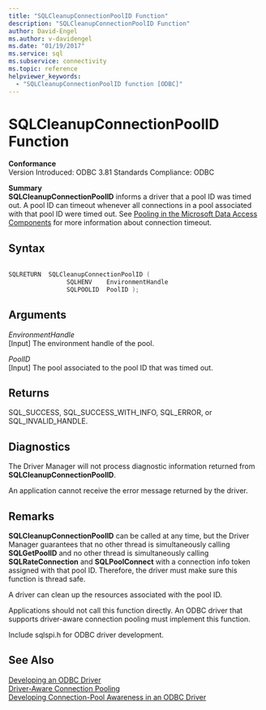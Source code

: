 ```yaml
---
title: "SQLCleanupConnectionPoolID Function"
description: "SQLCleanupConnectionPoolID Function"
author: David-Engel
ms.author: v-davidengel
ms.date: "01/19/2017"
ms.service: sql
ms.subservice: connectivity
ms.topic: reference
helpviewer_keywords:
  - "SQLCleanupConnectionPoolID function [ODBC]"
---
```

# SQLCleanupConnectionPoolID Function
**Conformance**  
 Version Introduced: ODBC 3.81 Standards Compliance: ODBC  
  
 **Summary**  
 **SQLCleanupConnectionPoolID** informs a driver that a pool ID was timed out. A pool ID can timeout whenever all connections in a pool associated with that pool ID were timed out. See [Pooling in the Microsoft Data Access Components](/previous-versions/ms810829(v=msdn.10)) for more information about connection timeout.  
  
## Syntax  
  
```cpp
  
SQLRETURN  SQLCleanupConnectionPoolID (  
                SQLHENV    EnvironmentHandle  
                SQLPOOLID  PoolID );  
```  
  
## Arguments  
 *EnvironmentHandle*  
 [Input] The environment handle of the pool.  
  
 *PoolID*  
 [Input] The pool associated to the pool ID that was timed out.  
  
## Returns  
 SQL_SUCCESS, SQL_SUCCESS_WITH_INFO, SQL_ERROR, or SQL_INVALID_HANDLE.  
  
## Diagnostics  
 The Driver Manager will not process diagnostic information returned from **SQLCleanupConnectionPoolID**.  
  
 An application cannot receive the error message returned by the driver.  
  
## Remarks  
 **SQLCleanupConnectionPoolID** can be called at any time, but the Driver Manager guarantees that no other thread is simultaneously calling **SQLGetPoolID** and no other thread is simultaneously calling **SQLRateConnection** and **SQLPoolConnect** with a connection info token assigned with that pool ID. Therefore, the driver must make sure this function is thread safe.  
  
 A driver can clean up the resources associated with the pool ID.  
  
 Applications should not call this function directly. An ODBC driver that supports driver-aware connection pooling must implement this function.  
  
 Include sqlspi.h for ODBC driver development.  
  
## See Also  
 [Developing an ODBC Driver](../../../odbc/reference/develop-driver/developing-an-odbc-driver.md)   
 [Driver-Aware Connection Pooling](../../../odbc/reference/develop-app/driver-aware-connection-pooling.md)   
 [Developing Connection-Pool Awareness in an ODBC Driver](../../../odbc/reference/develop-driver/developing-connection-pool-awareness-in-an-odbc-driver.md)

